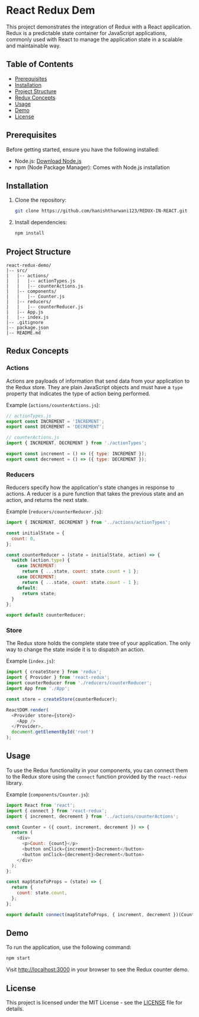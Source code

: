 # React Redux Dem

This project demonstrates the integration of Redux with a React application. Redux is a predictable state container for JavaScript applications, commonly used with React to manage the application state in a scalable and maintainable way.

## Table of Contents

- [Prerequisites](#prerequisites)
- [Installation](#installation)
- [Project Structure](#project-structure)
- [Redux Concepts](#redux-concepts)
- [Usage](#usage)
- [Demo](#demo)
- [License](#license)

## Prerequisites

Before getting started, ensure you have the following installed:

- Node.js: [Download Node.js](https://nodejs.org/)
- npm (Node Package Manager): Comes with Node.js installation

## Installation

1. Clone the repository:

   ```bash
   git clone https://github.com/hanishtharwani123/REDUX-IN-REACT.git

   ```

2. Install dependencies:

   ```bash
   npm install
   ```

## Project Structure

```
react-redux-demo/
|-- src/
|   |-- actions/
|   |   |-- actionTypes.js
|   |   |-- counterActions.js
|   |-- components/
|   |   |-- Counter.js
|   |-- reducers/
|   |   |-- counterReducer.js
|   |-- App.js
|   |-- index.js
|-- .gitignore
|-- package.json
|-- README.md
```

## Redux Concepts

### Actions

Actions are payloads of information that send data from your application to the Redux store. They are plain JavaScript objects and must have a `type` property that indicates the type of action being performed.

Example (`actions/counterActions.js`):

```javascript
// actionTypes.js
export const INCREMENT = 'INCREMENT';
export const DECREMENT = 'DECREMENT';

// counterActions.js
import { INCREMENT, DECREMENT } from './actionTypes';

export const increment = () => ({ type: INCREMENT });
export const decrement = () => ({ type: DECREMENT });
```

### Reducers

Reducers specify how the application's state changes in response to actions. A reducer is a pure function that takes the previous state and an action, and returns the next state.

Example (`reducers/counterReducer.js`):

```javascript
import { INCREMENT, DECREMENT } from '../actions/actionTypes';

const initialState = {
  count: 0,
};

const counterReducer = (state = initialState, action) => {
  switch (action.type) {
    case INCREMENT:
      return { ...state, count: state.count + 1 };
    case DECREMENT:
      return { ...state, count: state.count - 1 };
    default:
      return state;
  }
};

export default counterReducer;
```

### Store

The Redux store holds the complete state tree of your application. The only way to change the state inside it is to dispatch an action.

Example (`index.js`):

```javascript
import { createStore } from 'redux';
import { Provider } from 'react-redux';
import counterReducer from './reducers/counterReducer';
import App from './App';

const store = createStore(counterReducer);

ReactDOM.render(
  <Provider store={store}>
    <App />
  </Provider>,
  document.getElementById('root')
);
```

## Usage

To use the Redux functionality in your components, you can connect them to the Redux store using the `connect` function provided by the `react-redux` library.

Example (`components/Counter.js`):

```javascript
import React from 'react';
import { connect } from 'react-redux';
import { increment, decrement } from '../actions/counterActions';

const Counter = ({ count, increment, decrement }) => {
  return (
    <div>
      <p>Count: {count}</p>
      <button onClick={increment}>Increment</button>
      <button onClick={decrement}>Decrement</button>
    </div>
  );
};

const mapStateToProps = (state) => {
  return {
    count: state.count,
  };
};

export default connect(mapStateToProps, { increment, decrement })(Counter);
```

## Demo

To run the application, use the following command:

```bash
npm start
```

Visit [http://localhost:3000](http://localhost:3000) in your browser to see the Redux counter demo.

## License

This project is licensed under the MIT License - see the [LICENSE](LICENSE) file for details.
